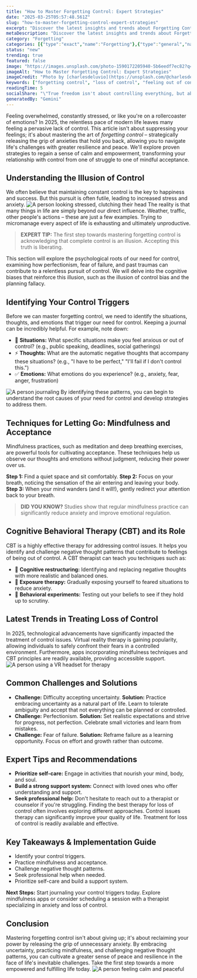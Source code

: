 ```yaml
---
title: "How to Master Forgetting Control: Expert Strategies"
date: "2025-03-25T05:57:48.561Z"
slug: "how-to-master-forgetting-control-expert-strategies"
excerpt: "Discover the latest insights and trends about Forgetting Control. This comprehensive guide covers everything you need to know about Forgetting Control in 2025."
metaDescription: "Discover the latest insights and trends about Forgetting Control. This comprehensive guide covers everything you need to know about Forgetting Control in 2..."
category: "Forgetting"
categories: [{"type":"exact","name":"Forgetting"},{"type":"general","name":"Cognitive Science"},{"type":"medium","name":"Memory Systems"},{"type":"specific","name":"Attention Control"},{"type":"niche","name":"Working Memory"}]
status: "new"
trending: true
featured: false
image: "https://images.unsplash.com/photo-1590172205940-5b6eedf7ec82?q=85&w=1200&fit=max&fm=webp&auto=compress"
imageAlt: "How to Master Forgetting Control: Expert Strategies"
imageCredit: "Photo by [charlesdeluvio](https://unsplash.com/@charlesdeluvio) on Unsplash"
keywords: ["forgetting control", "loss of control", "feeling out of control", "regaining control", "how to regain control", "control issues therapy", "overcoming loss of control", "anxiety and loss of control", "best therapy for loss of control", "treatment for loss of control"]
readingTime: 5
socialShare: "\"True freedom isn't about controlling everything, but about accepting what you can't.  Mastering 'forgetting control' is the key to unlocking inner peace.\""
generatedBy: "Gemini"
---
```




Feeling overwhelmed, constantly stressed, or like you're on a rollercoaster of emotions?  In 2025, the relentless pace of modern life leaves many feeling a pervasive lack of control.  This article isn't about suppressing your feelings; it's about mastering the art of *forgetting control* – strategically releasing the grip of anxieties that hold you back, allowing you to navigate life's challenges with greater resilience and peace.  We'll explore proven strategies to regain a sense of calm and empowerment, transforming your relationship with control from one of struggle to one of mindful acceptance.

## Understanding the Illusion of Control

We often believe that maintaining constant control is the key to happiness and success.  But this pursuit is often futile, leading to increased stress and anxiety. ![A person looking stressed, clutching their head](https://images.unsplash.com/photo-1590172205940-5b6eedf7ec82?q=85&w=1200&fit=max&fm=webp&auto=compress)  The reality is that many things in life are simply beyond our direct influence.  Weather, traffic, other people's actions – these are just a few examples.  Trying to micromanage every aspect of life is exhausting and ultimately unproductive.

> **EXPERT TIP:**  The first step towards mastering forgetting control is acknowledging that complete control is an illusion.  Accepting this truth is liberating.

This section will explore the psychological roots of our need for control, examining how perfectionism, fear of failure, and past traumas can contribute to a relentless pursuit of control. We will delve into the cognitive biases that reinforce this illusion, such as the illusion of control bias and the planning fallacy.

## Identifying Your Control Triggers

Before we can master forgetting control, we need to identify the situations, thoughts, and emotions that trigger our need for control.  Keeping a journal can be incredibly helpful.  For example, note down:

* 🔑 **Situations:** What specific situations make you feel anxious or out of control? (e.g., public speaking, deadlines, social gatherings)
* ⚡ **Thoughts:** What are the automatic negative thoughts that accompany these situations? (e.g., "I have to be perfect," "I'll fail if I don't control this.")
* ✅ **Emotions:** What emotions do you experience? (e.g., anxiety, fear, anger, frustration)

![A person journaling](https://images.unsplash.com/photo-1532096772956-9eba8585526c?q=85&w=1200&fit=max&fm=webp&auto=compress)  By identifying these patterns, you can begin to understand the root causes of your need for control and develop strategies to address them.

## Techniques for Letting Go: Mindfulness and Acceptance

Mindfulness practices, such as meditation and deep breathing exercises, are powerful tools for cultivating acceptance.  These techniques help us observe our thoughts and emotions without judgment, reducing their power over us.

**Step 1:** Find a quiet space and sit comfortably.
**Step 2:** Focus on your breath, noticing the sensation of the air entering and leaving your body.
**Step 3:** When your mind wanders (and it will!), gently redirect your attention back to your breath.

> **DID YOU KNOW?**  Studies show that regular mindfulness practice can significantly reduce anxiety and improve emotional regulation.

## Cognitive Behavioral Therapy (CBT) and its Role

CBT is a highly effective therapy for addressing control issues.  It helps you identify and challenge negative thought patterns that contribute to feelings of being out of control.  A CBT therapist can teach you techniques such as:

* 🌱 **Cognitive restructuring:**  Identifying and replacing negative thoughts with more realistic and balanced ones.
* 🌿 **Exposure therapy:** Gradually exposing yourself to feared situations to reduce anxiety.
* 🌳 **Behavioral experiments:** Testing out your beliefs to see if they hold up to scrutiny.

##  Latest Trends in Treating Loss of Control

In 2025, technological advancements have significantly impacted the treatment of control issues.  Virtual reality therapy is gaining popularity, allowing individuals to safely confront their fears in a controlled environment.  Furthermore, apps incorporating mindfulness techniques and CBT principles are readily available, providing accessible support.  ![A person using a VR headset for therapy](https://images.unsplash.com/photo-1502665607786-eaa3cd100809?q=85&w=1200&fit=max&fm=webp&auto=compress)

## Common Challenges and Solutions

* **Challenge:** Difficulty accepting uncertainty.  **Solution:** Practice embracing uncertainty as a natural part of life.  Learn to tolerate ambiguity and accept that not everything can be planned or controlled.
* **Challenge:** Perfectionism.  **Solution:** Set realistic expectations and strive for progress, not perfection.  Celebrate small victories and learn from mistakes.
* **Challenge:** Fear of failure.  **Solution:** Reframe failure as a learning opportunity.  Focus on effort and growth rather than outcome.

## Expert Tips and Recommendations

* **Prioritize self-care:**  Engage in activities that nourish your mind, body, and soul.
* **Build a strong support system:**  Connect with loved ones who offer understanding and support.
* **Seek professional help:**  Don't hesitate to reach out to a therapist or counselor if you're struggling.  Finding the best therapy for loss of control often involves exploring different approaches.  Control issues therapy can significantly improve your quality of life.  Treatment for loss of control is readily available and effective.

## Key Takeaways & Implementation Guide

* Identify your control triggers.
* Practice mindfulness and acceptance.
* Challenge negative thought patterns.
* Seek professional help when needed.
* Prioritize self-care and build a support system.

**Next Steps:**  Start journaling your control triggers today.  Explore mindfulness apps or consider scheduling a session with a therapist specializing in anxiety and loss of control.

## Conclusion

Mastering forgetting control isn't about giving up; it's about reclaiming your power by releasing the grip of unnecessary anxiety.  By embracing uncertainty, practicing mindfulness, and challenging negative thought patterns, you can cultivate a greater sense of peace and resilience in the face of life's inevitable challenges.  Take the first step towards a more empowered and fulfilling life today. ![A person feeling calm and peaceful](https://images.unsplash.com/photo-1520950335585-0f7c2f58d481?q=85&w=1200&fit=max&fm=webp&auto=compress)

